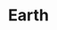 ---
title: "Earth"

domain:
  grantedPower: |
    Turn or destroy air creatures as a good cleric turns undead. Rebuke, command, or bolster earth creatures as an evil cleric rebukes undead. Use these abilities a total number of times per day equal to 3 + your Charisma modifier. This granted power is a supernatural ability.
  spells: |
     1. {% spell_link magic-stone %}
     1. {% spell_link soften-earth-and-stone %}
     1. {% spell_link stone-shape %}
     1. {% spell_link spike-stones %}
     1. {% spell_link wall-of-stone %}
     1. {% spell_link stoneskin %}
     1. {% spell_link earthquake %}
     1. {% spell_link iron-body %}
     1. {% spell_link elemental-swarm %}<sup>1</sup>
  notes: |
    <sup>1</sup>Cast as an earth spell only.
---